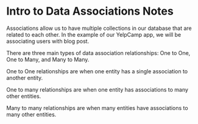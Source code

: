 # Intro to Data Associations Notes

Associations allow us to have multiple collections in our database that are related to each other. In the example of our YelpCamp app, we will be associating users with blog post.

There are three main types of data association relationships: One to One, One to Many, and Many to Many.

One to One relationships are when one entity has a single association to another entity. 

One to many relationships are when one entity has associations to many other entities.

Many to many relationships are when many entities have associations to many other entities. 